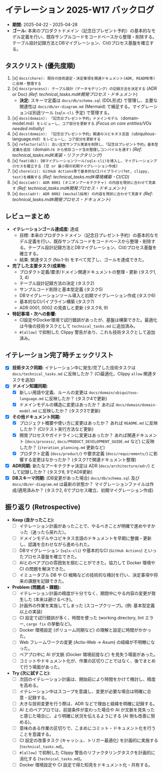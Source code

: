 # イテレーション 2025-W17 バックログ

*   **期間:** 2025-04-22 - 2025-04-28
*   **ゴール:** 本来のプロダクトドメイン（記念日プレゼント予約）の基本的なモデル定義を行い、既存サンプルコードをコードベースから整理・削除する。テーブル設計記録方法とDBマイグレーション、CIのプロセス基盤を確立する。

## タスクリスト (優先度順)

1.  [x] `docs(chore): 既存の技術選定・決定事項を関連ドキュメント(ADR, README等)に反映・整理する`
2.  [x] `docs(process): テーブル設計（データモデリング）の記録方法を決定する` (ADR or Doc) *(Ref: technical_tasks.md#開発プロセス・ドキュメント)*
    *   **決定:** スキーマ定義は `docs/db/schema.sql` (DDL形式) で管理し、主要な関連性は `docs/db/er-diagram.md` (Mermaid) で補足する。マイグレーションは別途ツール (`sqlx-cli` 予定) で管理する。
3.  [x] `docs(domain): 「記念日プレゼント予約」ドメインモデル (`domain-model.md`) をレビューし、コア部分を更新する` *(Focus on core entities/VOs needed initially)*
4.  [x] `docs(domain): 「記念日プレゼント予約」関連のユビキタス言語 (`ubiquitous-language.md`) をレビューし、コア部分を更新する`
5.  [x] `refactor(all): 古い注文サンプル実装を削除し、「記念日プレゼント予約」基本型定義を追加 (`domain.rs` から依存コード含め整理しコンパイルを通す)` *(Ref: technical_tasks.md#実装・リファクタリング)*
6.  [x] `feat(db): DBマイグレーションツール(sqlx-cli)を導入し、マイグレーションプロセスを確立する (空 or 最小限の初期マイグレーション作成)`
7.  [x] `chore(ci): GitHub Actions等で基本的なCIパイプライン(fmt, clippy, test)を構築する` *(Ref: technical_tasks.md#環境構築・CI/CD)*
8.  [x] `docs(adr): ADR 0001 (オニオンアーキテクチャ) の内容を現状に合わせて見直す` *(Ref: technical_tasks.md#開発プロセス・ドキュメント)*
9.  [x] `docs(adr): ADR 0002 (mockall採用) の内容を現状に合わせて見直す` *(Ref: technical_tasks.md#開発プロセス・ドキュメント)*

## レビューまとめ

*   **イテレーションゴール達成度:** 達成
    *   目標: 本来のプロダクトドメイン（記念日プレゼント予約）の基本的なモデル定義を行い、既存サンプルコードをコードベースから整理・削除する。テーブル設計記録方法とDBマイグレーション、CIのプロセス基盤を確立する。
    *   結果: 関連タスク (No.1-9) をすべて完了し、ゴールを達成できた。
*   **完了した主要タスク/成果物:**
    *   プロダクト定義/要求/ドメイン関連ドキュメントの整理・更新 (タスク1, 3, 4)
    *   テーブル設計記録方法の決定 (タスク2)
    *   サンプルコード削除と基本型定義 (タスク5)
    *   DBマイグレーションツール導入と初期マイグレーション作成 (タスク6)
    *   基本的なCIパイプライン構築 (タスク7)
    *   ADR 0001, 0002 の見直しと更新 (タスク8, 9)
*   **特記事項・次への影響:**
    *   CI設定やDocker環境で試行錯誤があったが、基盤は構築できた。最適化は今後の技術タスクとして `technical_tasks.md` に追加済み。
    *   `#[allow]` で抑制した Clippy 警告があり、これも技術タスクとして追加済み。

## イテレーション完了時チェックリスト

*   [x] **技術タスク同期:** イテレーション中に発生/完了した技術タスクは `docs/technical_tasks.md` に反映したか？ (CI最適化、Clippy `allow` 関連タスクを追加)
*   [x] **ドメイン知識同期:**
    *   [x] 新しい用語や定義、ルールの変更は `docs/domain/ubiquitous-language.md` に反映したか？ (タスク4で更新)
    *   [x] ドメインモデルの構造に変更はあったか？ あれば `docs/domain/domain-model.md` に反映したか？ (タスク3で更新)
*   [x] **その他ドキュメント同期:**
    *   [x] プロジェクト概要や使い方に変更はあったか？ あれば `README.md` に反映したか？ (CI/テスト実行方法など更新)
    *   [x] 開発プロセスやガイドラインに変更はあったか？ あれば関連ドキュメント (`docs/process/`, `docs/PRODUCT_DEVELOPMENT_GUIDE.md` など) に反映したか？ (`iteration_planning.md` 更新など)
    *   [x] プロダクト定義 (`docs/product/`) や要求定義 (`docs/requirements/`) に影響する変更はなかったか？ (タスク1で関連ドキュメント整理)
*   [x] **ADR同期:** 新たなアーキテクチャ決定は ADR (`docs/architecture/adr/`) として記録したか？ (タスク8, 9でADR更新)
*   [x] **DBスキーマ同期:** (DB変更があった場合) `docs/db/schema.sql` 及び `docs/db/er-diagram.md` は最新の状態か？ マイグレーションファイルは作成/適用済みか？ (タスク2, 6でプロセス確立、初期マイグレーション作成)

## 振り返り (Retrospective)

*   **Keep (良かったこと):**
    *   [ ] イテレーション計画があったことで、やるべきことが明確で進めやすかった（迷ったら戻れた）。
    *   [ ] ドメインモデルやユビキタス言語のドキュメントを早期に整備・更新し、認識を合わせながら進められた。
    *   [ ] DBマイグレーション (`sqlx-cli`) や基本的なCI (`GitHub Actions`) といったプロセス基盤を確立できた。
    *   [ ] AIとのペアプロの雰囲気を掴むことができた。協力して Docker 環境や CI の問題を解決できた。
    *   [ ] イミュータブル DB や CI 戦略などの技術的な検討を行い、決定事項や将来の課題を記録できた。
*   **Problem (問題点・課題):**
    *   [ ] イテレーション計画の精度が十分でなく、期間中にやる内容の変更が発生した (本来は避けるべき)。
    *   [ ] 計画外の作業を実施してしまった (スコープクリープ)。(例: 基本型定義以上の実装)
    *   [ ] CI 設定で試行錯誤が多く、時間を使った (working directory, lint エラー, `cargo fix` の挙動など)。
    *   [ ] Docker 環境設定 (ボリューム同期など) の理解と設定に時間がかかった。
    *   [ ] Web フレームワークの変更 (Actix-Web → Axum) の経緯が不明瞭になった。
    *   [ ] ペアプロ中に AI が文脈 (Docker 環境前提など) を見失う場面があった。
    *   [ ] コミットやドキュメント化が、作業の区切りごとではなく、後でまとめて行う場面があった。
*   **Try (次に試すこと):**
    *   [ ] 次回のイテレーション計画は、開始前により時間をかけて検討し、精度を高める。
    *   [ ] イテレーション中はスコープを意識し、変更が必要な場合は明確に合意・記録する。
    *   [ ] 大きな技術変更を行う際は、ADR などで理由と経緯を明確に記録する。
    *   [ ] AI とのペアプロでは、前提条件が変わった場合や AI が文脈を見失ったと感じた場合に、より明確に状況を伝えるようにする (AI 側も改善に努める)。
    *   [ ] 意味のある作業の区切りで、こまめにコミット・ドキュメント化を行うことを意識する。
    *   [ ] CI 設定の改善タスク (キャッシュ、トリガー最適化) を計画的に実施する (`technical_tasks.md`)。
    *   [ ] `#[allow]` で抑制した Clippy 警告のリファクタリングタスクを計画的に消化する (`technical_tasks.md`)。
    *   [ ] Docker 環境設定や CI 設定で得た知見をドキュメント化・共有する。 